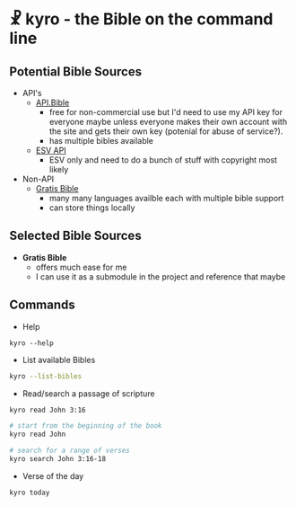 # ☧ kyro - the Bible on the command line

## Potential Bible Sources

-   API's
    -   [API.Bible](https://scripture.api.bible/)
        -   free for non-commercial use but I'd need to use my API key for everyone maybe unless everyone makes their own account with the site and gets their own key (potenial for abuse of service?).
        -   has multiple bibles available
    -   [ESV API](https://api.esv.org/)
        -   ESV only and need to do a bunch of stuff with copyright most likely
-   Non-API
    -   [Gratis Bible](https://github.com/gratis-bible/bible)
        -   many many languages availble each with multiple bible support
        -   can store things locally

## Selected Bible Sources

-   **Gratis Bible**
    -   offers much ease for me
    -   I can use it as a submodule in the project and reference that maybe

## Commands

-   Help

```
kyro --help
```

-   List available Bibles

```sh
kyro --list-bibles
```

-   Read/search a passage of scripture

```sh
kyro read John 3:16

# start from the beginning of the book
kyro read John

# search for a range of verses
kyro search John 3:16-18
```

-   Verse of the day

```
kyro today
```
